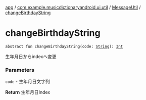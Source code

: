 [app](../../index.md) / [com.example.musicdictionaryandroid.ui.util](../index.md) / [MessageUtil](index.md) / [changeBirthdayString](./change-birthday-string.md)

# changeBirthdayString

`abstract fun changeBirthdayString(code: `[`String`](https://kotlinlang.org/api/latest/jvm/stdlib/kotlin/-string/index.html)`): `[`Int`](https://kotlinlang.org/api/latest/jvm/stdlib/kotlin/-int/index.html)

生年月日からindexへ変更

### Parameters

`code` - 生年月日文字列

**Return**
生年月日Index


